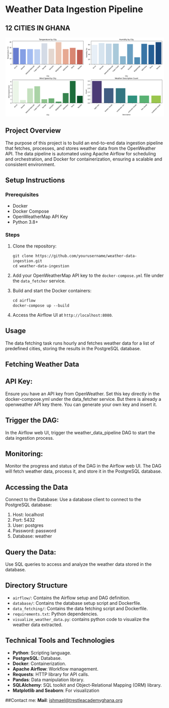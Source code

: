 # Weather Data Ingestion Pipeline

## 12 CITIES IN GHANA
![weather data visuls](https://github.com/ABAYA12/weather-data-ingestion-pipeline/blob/main/visual.png)

## Project Overview
The purpose of this project is to build an end-to-end data ingestion pipeline that fetches, processes, and stores weather data from the OpenWeather API. The data pipeline is automated using Apache Airflow for scheduling and orchestration, and Docker for containerization, ensuring a scalable and consistent environment.


## Setup Instructions

### Prerequisites
- Docker
- Docker Compose
- OpenWeatherMap API Key
- Python 3.8+

### Steps
1. Clone the repository:
    ```
    git clone https://github.com/yourusername/weather-data-ingestion.git
    cd weather-data-ingestion
    ```

2. Add your OpenWeatherMap API key to the `docker-compose.yml` file under the `data_fetcher` service.

3. Build and start the Docker containers:
    ```
    cd airflow
    docker-compose up --build
    ```

4. Access the Airflow UI at `http://localhost:8080`.

## Usage
The data fetching task runs hourly and fetches weather data for a list of predefined cities, storing the results in the PostgreSQL database.

## Fetching Weather Data
## API Key:
Ensure you have an API key from OpenWeather. Set this key directly in the docker-compose.yml under the data_fetcher service. But there is already a openweather API key there. You can generate your own key and insert it.

## Trigger the DAG:
In the Airflow web UI, trigger the weather_data_pipeline DAG to start the data ingestion process.

## Monitoring:
Monitor the progress and status of the DAG in the Airflow web UI. The DAG will fetch weather data, process it, and store it in the PostgreSQL database.

##  Accessing the Data
Connect to the Database:
Use a database client to connect to the PostgreSQL database:

1. Host: localhost
2. Port: 5432
3. User: postgres
4. Password: password
5. Database: weather

## Query the Data:
 Use SQL queries to access and analyze the weather data stored in the database.

## Directory Structure
- `airflow/`: Contains the Airflow setup and DAG definition.
- `database/`: Contains the database setup script and Dockerfile.
- `data_fetching/`: Contains the data fetching script and Dockerfile.
- `requirements.txt`: Python dependencies.
- `visualize_weather_data.py`: contains python code to visualize the weather data extracted.

## Technical Tools and Technologies
- **Python**: Scripting language.
- **PostgreSQL**: Database.
- **Docker**: Containerization.
- **Apache Airflow**: Workflow management.
- **Requests**: HTTP library for API calls.
- **Pandas**: Data manipulation library.
- **SQLAlchemy**: SQL toolkit and Object-Relational Mapping (ORM) library.
- **Matplotlib and Seaborn**: For visualization

##Contact me:
**Mail**: ishmael@trestleacademyghana.org
